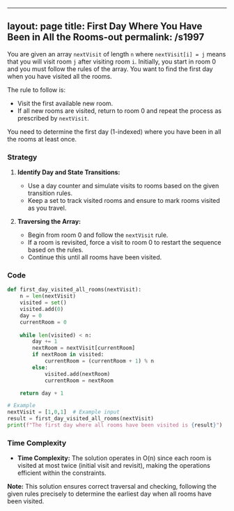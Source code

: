 
---
layout: page
title:  First Day Where You Have Been in All the Rooms-out
permalink: /s1997
---

You are given an array `nextVisit` of length `n` where `nextVisit[i] = j` means that you will visit room `j` after visiting room `i`. Initially, you start in room 0 and you must follow the rules of the array. You want to find the first day when you have visited all the rooms.

The rule to follow is:
- Visit the first available new room.
- If all new rooms are visited, return to room 0 and repeat the process as prescribed by `nextVisit`.

You need to determine the first day (1-indexed) where you have been in all the rooms at least once. 

### Strategy

1. **Identify Day and State Transitions:**
   - Use a day counter and simulate visits to rooms based on the given transition rules.
   - Keep a set to track visited rooms and ensure to mark rooms visited as you travel.
  
2. **Traversing the Array:**
   - Begin from room 0 and follow the `nextVisit` rule.
   - If a room is revisited, force a visit to room 0 to restart the sequence based on the rules.
   - Continue this until all rooms have been visited.

### Code

```python
def first_day_visited_all_rooms(nextVisit):
    n = len(nextVisit)
    visited = set()
    visited.add(0)
    day = 0
    currentRoom = 0
    
    while len(visited) < n:
        day += 1
        nextRoom = nextVisit[currentRoom]
        if nextRoom in visited:
            currentRoom = (currentRoom + 1) % n
        else:
            visited.add(nextRoom)
            currentRoom = nextRoom

    return day + 1

# Example
nextVisit = [1,0,1]  # Example input
result = first_day_visited_all_rooms(nextVisit)
print(f"The first day where all rooms have been visited is {result}")
```

### Time Complexity

- **Time Complexity:** The solution operates in O(n) since each room is visited at most twice (initial visit and revisit), making the operations efficient within the constraints.

**Note:** This solution ensures correct traversal and checking, following the given rules precisely to determine the earliest day when all rooms have been visited.